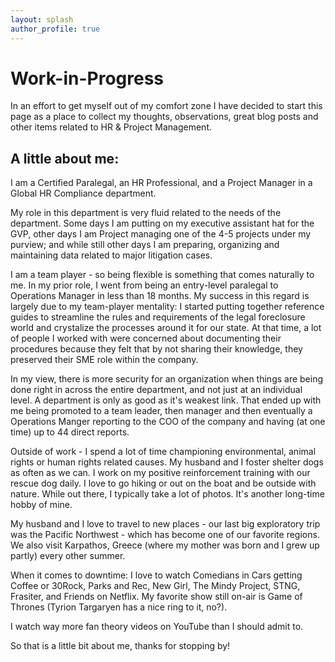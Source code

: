 ```yaml
---
layout: splash
author_profile: true
---
```


# Work-in-Progress
In an effort to get myself out of my comfort zone I have decided to start this page as a place to collect my thoughts, observations, great blog posts and other items related to HR & Project Management. 

## A little about me:

I am a Certified Paralegal, an HR Professional, and a Project Manager in a Global HR Compliance department. 

My role in this department is very fluid related to the needs of the department. Some days I am putting on my executive assistant hat for the GVP, other days I am Project managing one of the 4-5 projects under my purview; and while still other days I am preparing, organizing and maintaining data related to major litigation cases. 

I am a team player - so being flexible is something that comes naturally to me. In my prior role, I went from being an entry-level paralegal to Operations Manager in less than 18 months. My success in this regard is largely due to my team-player mentality: I started putting together reference guides to streamline the rules and requirements of the legal foreclosure world and crystalize the processes around it for our state. At that time, a lot of people I worked with were concerned about documenting their procedures because they felt that by not sharing their knowledge, they preserved their SME role within the company. 

In my view, there is more security for an organization when things are being done right in across the entire department, and not just at an individual level. A department is only as good as it's weakest link. That ended up with me being promoted to a team leader, then manager and then eventually a Operations Manger reporting to the COO of the company and having (at one time) up to 44 direct reports. 

Outside of work - I spend a lot of time championing environmental, animal rights or human rights related causes.  My husband and I foster shelter dogs as often as we can. I work on my positive reinforcement training with our rescue dog daily. I love to go hiking or out on the boat and be outside with nature. While out there, I typically take a lot of photos. It's another long-time hobby of mine. 

My husband and I love to travel to new places - our last big exploratory trip was the Pacific Northwest - which has become one of our favorite regions. We also visit Karpathos, Greece (where my mother was born and I grew up partly) every other summer.

When it comes to downtime: I love to watch Comedians in Cars getting Coffee or 30Rock, Parks and Rec, New Girl, The Mindy Project, STNG, Frasiter, and Friends on Netflix. My favorite show still on-air is Game of Thrones (Tyrion Targaryen has a nice ring to it, no?). 

I watch way more fan theory videos on YouTube than I should admit to.

So that is a little bit about me, thanks for stopping by!


